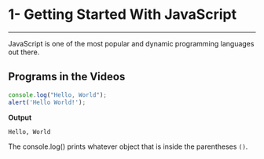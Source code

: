 # 1- Getting Started With JavaScript
***
JavaScript is one of the most popular and dynamic programming languages out there.
## Programs in the Videos
```js
console.log("Hello, World");
alert('Hello World!');
```
**Output**

```
Hello, World
```
The console.log() prints whatever object that is inside the parentheses `()`.

